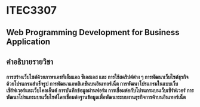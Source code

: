 ﻿# ITEC3307
## Web Programming Development for Business Application
## คำอธิบายรายวิชา
#### การสร้างเว็บไซต์ด้วยภาษาเอชทีเอ็มแอล ซีเอสเอส และ การใช้สคริปต์ต่าง ๆ การพัฒนาเว็บไซต์ธุรกิจด้วยโปรแกรมสำเร็จรูป การพัฒนาแอพลิเคชันบนอินเทอร์เน็ต การพัฒนาโปรแกรมในแบบเว็บเซิร์ฟเวอร์และเว็บไคลเอ็นต์ การบันทึกข้อมูลผ่านฟอร์ม การเชื่อมต่อกับโปรแกรมบนเว็บเซิร์ฟเวอร์ การพัฒนาโปรแกรมบนเว็บไซต์โดยเชื่อมต่อฐานข้อมูลเพื่อพัฒนาระบบงานธุรกิจการค้าบนอินเทอร์เน็ต